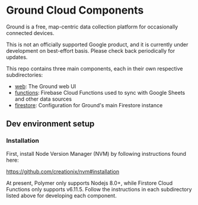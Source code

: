 # Ground Cloud Components

Ground is a free, map-centric data collection platform for occasionally connected devices.

This is not an officially supported Google product, and it is currently under development on best-effort basis. Please check back periodically for updates.

This repo contains three main components, each in their own respective subdirectories:

* [web](web/): The Ground web UI
* [functions](functions/): Firebase Cloud Functions used to sync with Google Sheets and other data sources
* [firestore](firestore/): Configuration for Ground's main Firestore instance

## Dev environment setup

### Installation

First, install Node Version Manager (NVM) by following instructions found here:

  https://github.com/creationix/nvm#installation

At present, Polymer only supports Nodejs 8.0+, while Firstore Cloud Functions only supports v6.11.5. Follow the instructions in each subdirectory listed above for developing each component.